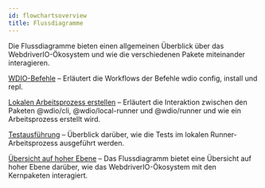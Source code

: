```yaml
---
id: flowchartsoverview
title: Flussdiagramme
---
```


Die Flussdiagramme bieten einen allgemeinen Überblick über das WebdriverIO-Ökosystem und wie die verschiedenen Pakete miteinander interagieren.

[WDIO-Befehle](flowcharts/WDIOCommands.md) – Erläutert die Workflows der Befehle wdio config, install und repl.

[Lokalen Arbeitsprozess erstellen](flowcharts/CreateLocalWorkerProcess.md) – Erläutert die Interaktion zwischen den Paketen @wdio/cli, @wdio/local-runner und @wdio/runner und wie ein Arbeitsprozess erstellt wird.

[Testausführung](flowcharts/TestExecution.md) – Überblick darüber, wie die Tests im lokalen Runner-Arbeitsprozess ausgeführt werden.

[Übersicht auf hoher Ebene](flowcharts/HighLevelOverview.md) – Das Flussdiagramm bietet eine Übersicht auf hoher Ebene darüber, wie das WebdriverIO-Ökosystem mit den Kernpaketen interagiert.
